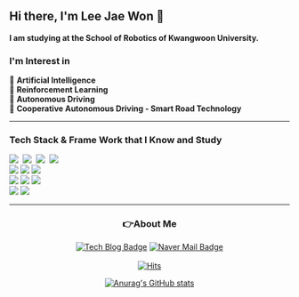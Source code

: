 ## Hi there, I'm Lee Jae Won 👋  

**I am studying at the School of Robotics of Kwangwoon University.**

### I'm Interest in   
🔎 **Artificial Intelligence**  
🔎 **Reinforcement Learning**  
🔎 **Autonomous Driving**    
🔎 **Cooperative Autonomous Driving - Smart Road Technology**    

------------------------------------
### Tech Stack & Frame Work that I Know and Study 
<div align=left>
<img src="https://img.shields.io/badge/C++-00599C?style=flat-square&logo=C%2B%2B&logoColor=white"/></a>&nbsp
<img src="https://img.shields.io/badge/C-A8B9CC?style=flat-square&logo=C&logoColor=white"/></a>&nbsp  
<img src="https://img.shields.io/badge/Python-3766AB?style=flat-square&logo=Python&logoColor=white"/></a>&nbsp
<img src="https://img.shields.io/badge/C Sharp-239120?style=flat-square&logo=C Sharp&logoColor=white"/></a>&nbsp
<br>
<img src="https://img.shields.io/badge/Git-F05032?style=flat-square&logo=Git&logoColor=white"/></a>
<img src="https://img.shields.io/badge/Anaconda-44A833?style=flat-square&logo=Anaconda&logoColor=white"/></a>
<img src="https://img.shields.io/badge/VSCode-007ACC?style=flat-square&logo=Visual Studio Code&logoColor=white"/></a>
<br>
<img src="https://img.shields.io/badge/PyTorch-EE4C2C?style=flat-square&logo=PyTorch&logoColor=white"/></a>
<img src="https://img.shields.io/badge/Unity-000000?style=flat-square&logo=Unity&logoColor=white"/></a>
<img src="https://img.shields.io/badge/OpenCV-5C3EE8?style=flat-square&logo=OpenCV&logoColor=white"/></a>
<br>
<img src="https://img.shields.io/badge/Inventor-FF8800?style=flat-square&logo=Autodesk&logoColor=white"/></a>
<img src="https://img.shields.io/badge/STM32F401RE-03234B?style=flat-square&logo=STMicroelectronics&logoColor=white"/></a>
</div>

--------------------------------------  
<h3 align="center">👉About Me </h3>
<div align=center>

  [![Tech Blog Badge](http://img.shields.io/badge/-Tech%20blog-black?style=flat-square&logo=github&link=https://davinci-ai.tistory.com/)](https://lee-jaewon.github.io/)
  [![Naver Mail Badge](https://img.shields.io/badge/Mail-03C75A?style=flat-square&logo=Naver&logoColor=white&link=mailto:jawwoni@naver.com)](mailto:jawwoni@naver.com)
<br>  
[![Hits](https://hits.seeyoufarm.com/api/count/incr/badge.svg?url=https%3A%2F%2Fgithub.com%2FLee-JaeWon&count_bg=%237FC4BF&title_bg=%23555555&icon=&icon_color=%23E7E7E7&title=hits&edge_flat=false)](https://hits.seeyoufarm.com)

</div>

<div align=center>

[![Anurag's GitHub stats](https://github-readme-stats.vercel.app/api?username=Lee-JaeWon)](https://github.com/anuraghazra/github-readme-stats)

</div>

<!--
**Lee-JaeWon/Lee-JaeWon** is a ✨ _special_ ✨ repository because its `README.md` (this file) appears on your GitHub profile.

Here are some ideas to get you started:


  🔨💻
- 🔭 I’m currently working on ...
- 🌱 I’m currently learning ...
- 👯 I’m looking to collaborate on ...
- 🤔 I’m looking for help with ...
- 💬 Ask me about ...
- 📫 How to reach me: ...
- 😄 Pronouns: ...
- ⚡ Fun fact: ...
-->
